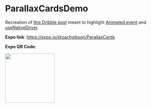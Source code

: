 # ParallaxCardsDemo
Recreation of [this Dribble post](https://dribbble.com/shots/2518516-Nike-Promotion-Ads-Parallax-Effect) meant to highlight [Animated.event](http://facebook.github.io/react-native/releases/0.47/docs/animated.html#event) and [useNativeDriver](http://facebook.github.io/react-native/releases/0.47/docs/animated.html#using-the-native-driver).

**Expo link**: https://expo.io/@zachgibson/ParallaxCards  

**Expo QR Code**:  

<img src="https://raw.githubusercontent.com/zachgibson/ParallaxCardsDemo/master/qr.png" width="160px;"/>
